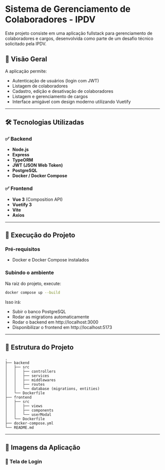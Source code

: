# Sistema de Gerenciamento de Colaboradores - IPDV

Este projeto consiste em uma aplicação fullstack para gerenciamento de colaboradores e cargos, desenvolvida como parte de um desafio técnico solicitado pela IPDV.

## 🧠 Visão Geral

A aplicação permite:
- Autenticação de usuários (login com JWT)
- Listagem de colaboradores
- Cadastro, edição e desativação de colaboradores
- Listagem e gerenciamento de cargos
- Interface amigável com design moderno utilizando Vuetify

---

## 🛠️ Tecnologias Utilizadas

### ✅ Backend
- **Node.js**
- **Express**
- **TypeORM**
- **JWT (JSON Web Token)**
- **PostgreSQL**
- **Docker / Docker Compose**

### ✅ Frontend
- **Vue 3** (Composition API)
- **Vuetify 3**
- **Vite**
- **Axios**

---

## 🚀 Execução do Projeto

### Pré-requisitos
- Docker e Docker Compose instalados

### Subindo o ambiente
Na raiz do projeto, execute:

```bash
docker compose up --build
```
Isso irá:
- Subir o banco PostgreSQL
- Rodar as migrations automaticamente
- Rodar o backend em http://localhost:3000
- Disponibilizar o frontend em http://localhost:5173

---

## 📂 Estrutura do Projeto
  
```
.
├── backend
│   ├── src
│   │   ├── controllers
│   │   ├── services
│   │   ├── middlewares
│   │   ├── routes
│   │   └── database (migrations, entities)
│   └── Dockerfile
├── frontend
│   ├── src
│   │   ├── views
│   │   ├── components
│   │   └── userModal
│   └── Dockerfile
├── docker-compose.yml
└── README.md
```

---

## 📸 Imagens da Aplicação

### 🔐 Tela de Login
